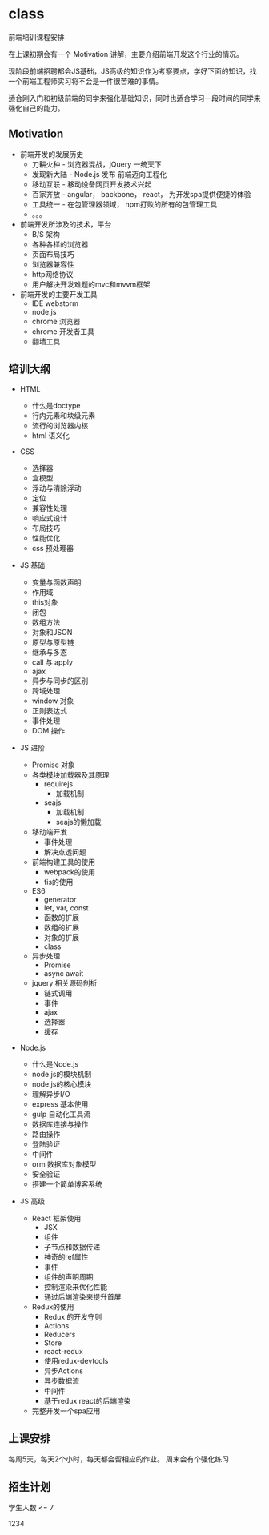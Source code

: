 # class
前端培训课程安排

在上课初期会有一个 Motivation 讲解，主要介绍前端开发这个行业的情况。

现阶段前端招聘都会JS基础，JS高级的知识作为考察要点，学好下面的知识，找一个前端工程师实习将不会是一件很苦难的事情。

适合刚入门和初级前端的同学来强化基础知识，同时也适合学习一段时间的同学来强化自己的能力。

## Motivation

- 前端开发的发展历史
    - 刀耕火种 - 浏览器混战，jQuery 一统天下
    - 发现新大陆 - Node.js 发布 前端迈向工程化
    - 移动互联 - 移动设备网页开发技术兴起
    - 百家齐放 - angular， backbone， react， 为开发spa提供便捷的体验
    - 工具统一 - 在包管理器领域， npm打败的所有的包管理工具
    - 。。。
- 前端开发所涉及的技术，平台
    - B/S 架构
    - 各种各样的浏览器
    - 页面布局技巧
    - 浏览器兼容性
    - http网络协议
    - 用户解决开发难题的mvc和mvvm框架
- 前端开发的主要开发工具
    - IDE webstorm
    - node.js
    - chrome 浏览器
    - chrome 开发者工具
    - 翻墙工具
    
## 培训大纲

- HTML 
    - 什么是doctype
    - 行内元素和块级元素
    - 流行的浏览器内核
    - html 语义化

- CSS
    - 选择器
    - 盒模型
    - 浮动与清除浮动
    - 定位
    - 兼容性处理
    - 响应式设计
    - 布局技巧
    - 性能优化 
    - css 预处理器
    
- JS 基础
    - 变量与函数声明
    - 作用域
    - this对象
    - 闭包
    - 数组方法
    - 对象和JSON
    - 原型与原型链
    - 继承与多态
    - call 与 apply
    - ajax
    - 异步与同步的区别
    - 跨域处理
    - window 对象
    - 正则表达式
    - 事件处理
    - DOM 操作

- JS 进阶
    - Promise 对象
    - 各类模块加载器及其原理
        - requirejs
            - 加载机制
        - seajs
            - 加载机制
            - seajs的懒加载
    - 移动端开发
        - 事件处理
        - 解决点透问题
    - 前端构建工具的使用
        - webpack的使用
        - fis的使用
    - ES6
        - generator
        - let, var, const
        - 函数的扩展
        - 数组的扩展
        - 对象的扩展
        - class
    - 异步处理
        - Promise
        - async await
    - jquery 相关源码剖析
        - 链式调用
        - 事件
        - ajax
        - 选择器
        - 缓存

- Node.js
    - 什么是Node.js
    - node.js的模块机制
    - node.js的核心模块
    - 理解异步I/O
    - express 基本使用
    - gulp 自动化工具流
    - 数据库连接与操作
    - 路由操作
    - 登陆验证
    - 中间件
    - orm 数据库对象模型
    - 安全验证
    - 搭建一个简单博客系统

-  JS 高级
    - React 框架使用
        - JSX
        - 组件
        - 子节点和数据传递
        - 神奇的ref属性
        - 事件
        - 组件的声明周期
        - 控制渲染来优化性能
        - 通过后端渲染来提升首屏
    - Redux的使用
        - Redux 的开发守则
        - Actions
        - Reducers
        - Store
        - react-redux
        - 使用redux-devtools
        - 异步Actions
        - 异步数据流
        - 中间件
        - 基于redux react的后端渲染
    - 完整开发一个spa应用

## 上课安排

每周5天，每天2个小时，每天都会留相应的作业。
周末会有个强化练习

## 招生计划
学生人数 <= 7


1234
